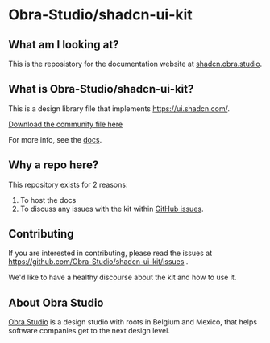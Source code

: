 # Obra-Studio/shadcn-ui-kit

## What am I looking at?

This is the reposistory for the documentation website at [shadcn.obra.studio](https://shadcn.obra.studio/). 

## What is Obra-Studio/shadcn-ui-kit?

This is a design library file that implements https://ui.shadcn.com/.

[Download the community file here](https://www.figma.com/community/file/1514746685758799870/obra-shadcn-ui)

For more info, see the [docs](https://shadcn.obra.studio/).


## Why a repo here?

This repository exists for 2 reasons:

1. To host the docs
2. To discuss any issues with the kit within [GitHub issues](https://github.com/Obra-Studio/shadcn-ui-kit/issues).

## Contributing

If you are interested in contributing, please read the issues at https://github.com/Obra-Studio/shadcn-ui-kit/issues .

We'd like to have a healthy discourse about the kit and how to use it.

## About Obra Studio

[Obra Studio](https://obra.studio/) is a design studio with roots in Belgium and Mexico, that helps software companies get to the next design level. 
